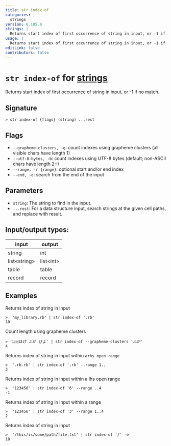 ```yaml
---
title: str index-of
categories: |
  strings
version: 0.105.0
strings: |
  Returns start index of first occurrence of string in input, or -1 if no match.
usage: |
  Returns start index of first occurrence of string in input, or -1 if no match.
editLink: false
contributors: false
---
```

<!-- This file is automatically generated. Please edit the command in https://github.com/nushell/nushell instead. -->

# `str index-of` for [strings](/commands/categories/strings.md)

<div class='command-title'>Returns start index of first occurrence of string in input, or -1 if no match.</div>

## Signature

```> str index-of {flags} (string) ...rest```

## Flags

 -  `--grapheme-clusters, -g`: count indexes using grapheme clusters (all visible chars have length 1)
 -  `--utf-8-bytes, -b`: count indexes using UTF-8 bytes (default; non-ASCII chars have length 2+)
 -  `--range, -r {range}`: optional start and/or end index
 -  `--end, -e`: search from the end of the input

## Parameters

 -  `string`: The string to find in the input.
 -  `...rest`: For a data structure input, search strings at the given cell paths, and replace with result.


## Input/output types:

| input        | output    |
| ------------ | --------- |
| string       | int       |
| list&lt;string&gt; | list&lt;int&gt; |
| table        | table     |
| record       | record    |
## Examples

Returns index of string in input
```nu
>  'my_library.rb' | str index-of '.rb'
10
```

Count length using grapheme clusters
```nu
> '🇯🇵ほげ ふが ぴよ' | str index-of --grapheme-clusters 'ふが'
4
```

Returns index of string in input within a`rhs open range`
```nu
>  '.rb.rb' | str index-of '.rb' --range 1..
3
```

Returns index of string in input within a lhs open range
```nu
>  '123456' | str index-of '6' --range ..4
-1
```

Returns index of string in input within a range
```nu
>  '123456' | str index-of '3' --range 1..4
2
```

Returns index of string in input
```nu
>  '/this/is/some/path/file.txt' | str index-of '/' -e
18
```
